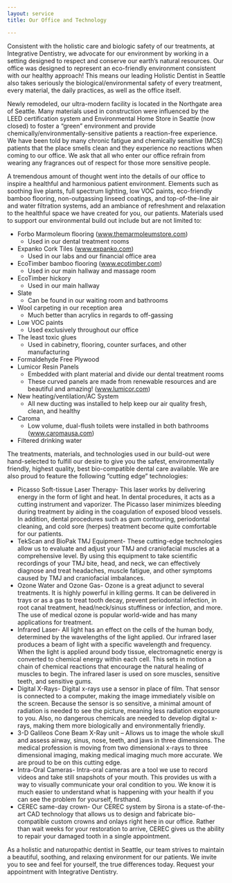 ```yaml
---
layout: service
title: Our Office and Technology

---
```


Consistent with the holistic care and biologic safety of our treatments, at Integrative Dentistry, we advocate for our environment by working in a setting designed to respect and conserve our earth’s natural resources. Our office was designed to represent an eco-friendly environment consistent with our healthy approach! This means our leading Holistic Dentist in Seattle also takes seriously the biological/environmental safety of every treatment, every material, the daily practices, as well as the office itself.

Newly remodeled, our ultra-modern facility is located in the Northgate area of Seattle. Many materials used in construction were influenced by the LEED certification system and Environmental Home Store in Seattle (now closed) to foster a “green” environment and provide chemically/environmentally-sensitive patients a reaction-free experience. We have been told by many chronic fatigue and chemically sensitive (MCS) patients that the place smells clean and they experience no reactions when coming to our office. We ask that all who enter our office refrain from wearing any fragrances out of respect for those more sensitive people.

A tremendous amount of thought went into the details of our office to inspire a healthful and harmonious patient environment. Elements such as soothing live plants, full spectrum lighting, low VOC paints, eco-friendly bamboo flooring, non-outgassing linseed coatings, and top-of-the-line air and water filtration systems, add an ambiance of refreshment and relaxation to the healthful space we have created for you, our patients. Materials used to support our environmental build out include but are not limited to:

* Forbo Marmoleum flooring (www.themarmoleumstore.com)
  * Used in our dental treatment rooms
* Expanko Cork Tiles (www.expanko.com)
  * Used in our labs and our financial office area
* EcoTimber bamboo flooring (www.ecotimber.com)
  * Used in our main hallway and massage room
* EcoTimber hickory
  * Used in our main hallway
* Slate
  * Can be found in our waiting room and bathrooms
* Wool carpeting in our reception area
  * Much better than acrylics in regards to off-gassing
* Low VOC paints
  * Used exclusively throughout our office
* The least toxic glues
  * Used in cabinetry, flooring, counter surfaces, and other manufacturing
* Formaldehyde Free Plywood
* Lumicor Resin Panels
  * Embedded with plant material and divide our dental treatment rooms
  * These curved panels are made from renewable resources and are beautiful and amazing! (www.lumicor.com)
* New heating/ventilation/AC System
  * All new ducting was installed to help keep our air quality fresh, clean, and healthy
* Caroma
  * Low volume, dual-flush toilets were installed in both bathrooms (www.caromausa.com)
* Filtered drinking water

The treatments, materials, and technologies used in our build-out were hand-selected to fulfill our desire to give you the safest, environmentally friendly, highest quality, best bio-compatible dental care available. We are also proud to feature the following “cutting edge” technologies:

* Picasso Soft-tissue Laser Therapy- This laser works by delivering energy in the form of light and heat. In dental procedures, it acts as a cutting instrument and vaporizer. The Picasso laser minimizes bleeding during treatment by aiding in the coagulation of exposed blood vessels. In addition, dental procedures such as gum contouring, periodontal cleaning, and cold sore (herpes) treatment become quite comfortable for our patients.
* TekScan and BioPak TMJ Equipment- These cutting-edge technologies allow us to evaluate and adjust your TMJ and craniofacial muscles at a comprehensive level. By using this equipment to take scientific recordings of your TMJ bite, head, and neck, we can effectively diagnose and treat headaches, muscle fatigue, and other symptoms caused by TMJ and craniofacial imbalances.
* Ozone Water and Ozone Gas- Ozone is a great adjunct to several treatments. It is highly powerful in killing germs. It can be delivered in trays or as a gas to treat tooth decay, prevent periodontal infection, in root canal treatment, head/neck/sinus stuffiness or infection, and more. The use of medical ozone is popular world-wide and has many applications for treatment.
* Infrared Laser- All light has an effect on the cells of the human body, determined by the wavelengths of the light applied. Our infrared laser produces a beam of light with a specific wavelength and frequency. When the light is applied around body tissue, electromagnetic energy is converted to chemical energy within each cell. This sets in motion a chain of chemical reactions that encourage the natural healing of muscles to begin. The infrared laser is used on sore muscles, sensitive teeth, and sensitive gums.
* Digital X-Rays- Digital x-rays use a sensor in place of film. That sensor is connected to a computer, making the image immediately visible on the screen. Because the sensor is so sensitive, a minimal amount of radiation is needed to see the picture, meaning less radiation exposure to you. Also, no dangerous chemicals are needed to develop digital x-rays, making them more biologically and environmentally friendly.
* 3-D Galileos Cone Beam X-Ray unit – Allows us to image the whole skull and assess airway, sinus, nose, teeth, and jaws in three dimensions. The medical profession is moving from two dimensional x-rays to three dimensional imaging, making medical imaging much more accurate. We are proud to be on this cutting edge.
* Intra-Oral Cameras- Intra-oral cameras are a tool we use to record videos and take still snapshots of your mouth. This provides us with a way to visually communicate your oral condition to you. We know it is much easier to understand what is happening with your health if you can see the problem for yourself, firsthand.
* CEREC same-day crown- Our CEREC system by Sirona is a state-of-the-art CAD technology that allows us to design and fabricate bio-compatible custom crowns and onlays right here in our office. Rather than wait weeks for your restoration to arrive, CEREC gives us the ability to repair your damaged tooth in a single appointment.

As a holistic and naturopathic dentist in Seattle, our team strives to maintain a beautiful, soothing, and relaxing environment for our patients. We invite you to see and feel for yourself, the true differences today. Request your appointment with Integrative Dentistry.
